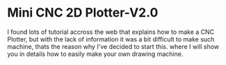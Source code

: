 # Mini CNC 2D Plotter-V2.0

I found lots of tutorial accross the web that explains how to make a CNC Plotter, but with the lack of information it was a bit difficult to make such machine, thats the reason why I've decided to start this. where I will show you in details how to easily make your own drawing machine.
